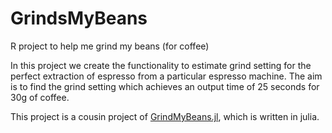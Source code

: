 # GrindsMyBeans
R project to help me grind my beans (for coffee)

In this project we create the functionality to estimate grind setting for the perfect extraction of espresso from a particular espresso machine.
The aim is to find the grind setting which achieves an output time of 25 seconds for 30g of coffee.

This project is a cousin project of [GrindMyBeans.jl](https://github.com/dafitze/GrindsMyBeans.jl), which is written in julia.
